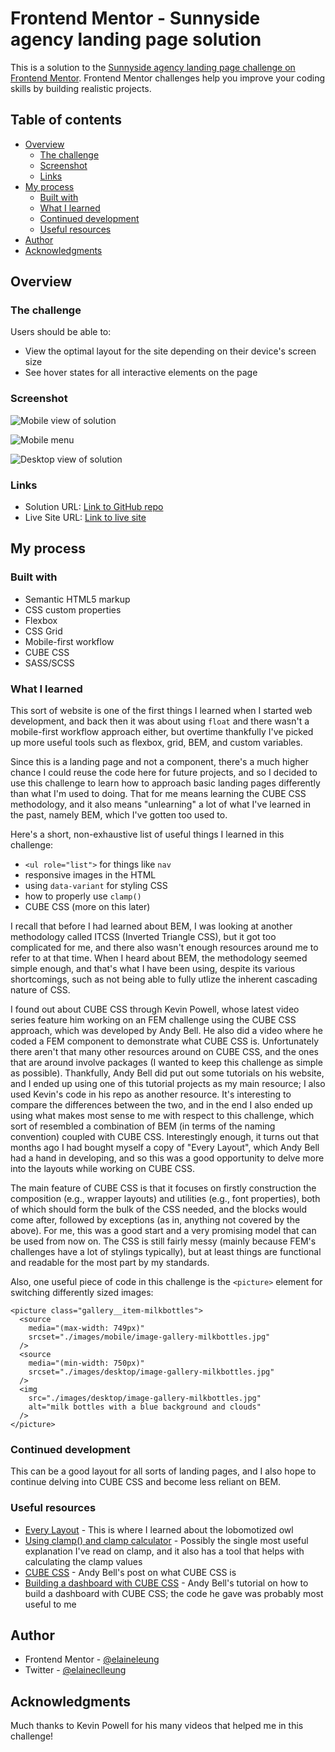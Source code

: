 # Frontend Mentor - Sunnyside agency landing page solution

This is a solution to the [Sunnyside agency landing page challenge on Frontend Mentor](https://www.frontendmentor.io/challenges/sunnyside-agency-landing-page-7yVs3B6ef). Frontend Mentor challenges help you improve your coding skills by building realistic projects.

## Table of contents

- [Overview](#overview)
  - [The challenge](#the-challenge)
  - [Screenshot](#screenshot)
  - [Links](#links)
- [My process](#my-process)
  - [Built with](#built-with)
  - [What I learned](#what-i-learned)
  - [Continued development](#continued-development)
  - [Useful resources](#useful-resources)
- [Author](#author)
- [Acknowledgments](#acknowledgments)

## Overview

### The challenge

Users should be able to:

- View the optimal layout for the site depending on their device's screen size
- See hover states for all interactive elements on the page

### Screenshot

![Mobile view of solution](./design/mobile.png)

![Mobile menu](./design/mobile-menu.png)

![Desktop view of solution](./design/desktop.png)

### Links

- Solution URL: [Link to GitHub repo](https://github.com/elaineleung/frontendmentor/tree/main/sunnysideagencylandingpage/)
- Live Site URL: [Link to live site](https://elaineleung.github.io/frontendmentor/sunnysideagencylandingpage/)

## My process

### Built with

- Semantic HTML5 markup
- CSS custom properties
- Flexbox
- CSS Grid
- Mobile-first workflow
- CUBE CSS
- SASS/SCSS

### What I learned

This sort of website is one of the first things I learned when I started web development, and back then it was about using `float` and there wasn't a mobile-first workflow approach either, but overtime thankfully I've picked up more useful tools such as flexbox, grid, BEM, and custom variables. 

Since this is a landing page and not a component, there's a much higher chance I could reuse the code here for future projects, and so I decided to use this challenge to learn how to approach basic landing pages differently than what I'm used to doing. That for me means learning the CUBE CSS methodology, and it also means "unlearning" a lot of what I've learned in the past, namely BEM, which I've gotten too used to. 

Here's a short, non-exhaustive list of useful things I learned in this challenge:

- `<ul role="list">` for things like `nav`
- responsive images in the HTML
- using `data-variant` for styling CSS
- how to properly use `clamp()`
- CUBE CSS (more on this later)

I recall that before I had learned about BEM, I was looking at another methodology called ITCSS (Inverted Triangle CSS), but it got too complicated for me, and there also wasn't enough resources around me to refer to at that time. When I heard about BEM, the methodology seemed simple enough, and that's what I have been using, despite its various shortcomings, such as not being able to fully utlize the inherent cascading nature of CSS. 

I found out about CUBE CSS through Kevin Powell, whose latest video series feature him working on an FEM challenge using the CUBE CSS approach, which was developed by Andy Bell. He also did a video where he coded a FEM component to demonstrate what CUBE CSS is. Unfortunately there aren't that many other resources around on CUBE CSS, and the ones that are around involve packages (I wanted to keep this challenge as simple as possible). Thankfully, Andy Bell did put out some tutorials on his website, and I ended up using one of this tutorial projects as my main resource; I also used Kevin's code in his repo as another resource. It's interesting to compare the differences between the two, and in the end I also ended up using what makes most sense to me with respect to this challenge, which sort of resembled a combination of BEM (in terms of the naming convention) coupled with CUBE CSS. Interestingly enough, it turns out that months ago I had bought myself a copy of "Every Layout", which Andy Bell had a hand in developing, and so this was a good opportunity to delve more into the layouts while working on CUBE CSS.

The main feature of CUBE CSS is that it focuses on firstly construction the composition (e.g., wrapper layouts) and utilities (e.g., font properties), both of which should form the bulk of the CSS needed, and the blocks would come after, followed by exceptions (as in, anything not covered by the above). For me, this was a good start and a very promising model that can be used from now on. The CSS is still fairly messy (mainly because FEM's challenges have a lot of stylings typically), but at least things are functional and readable for the most part by my standards.

Also, one useful piece of code in this challenge is the `<picture>` element for switching differently sized images:

```
<picture class="gallery__item-milkbottles">
  <source
    media="(max-width: 749px)"
    srcset="./images/mobile/image-gallery-milkbottles.jpg"
  />
  <source
    media="(min-width: 750px)"
    srcset="./images/desktop/image-gallery-milkbottles.jpg"
  />
  <img
    src="./images/desktop/image-gallery-milkbottles.jpg"
    alt="milk bottles with a blue background and clouds"
  />
</picture>
```


### Continued development

This can be a good layout for all sorts of landing pages, and I also hope to continue delving into CUBE CSS and become less reliant on BEM.

### Useful resources

- [Every Layout](https://every-layout.dev/) - This is where I learned about the lobomotized owl
- [Using clamp() and clamp calculator](https://css-tricks.com/linearly-scale-font-size-with-css-clamp-based-on-the-viewport/) - Possibly the single most useful explanation I've read on clamp, and it also has a tool that helps with calculating the clamp values
- [CUBE CSS](https://piccalil.li/blog/cube-css/) - Andy Bell's post on what CUBE CSS is
- [Building a dashboard with CUBE CSS](https://piccalil.li/tutorial/build-a-dashboard-with-cube-css/) - Andy Bell's tutorial on how to build a dashboard with CUBE CSS; the code he gave was probably most useful to me


## Author

- Frontend Mentor - [@elaineleung](https://www.frontendmentor.io/profile/elaineleung)
- Twitter - [@elaineclleung](https://twitter.com/elaineclleung)

## Acknowledgments

Much thanks to Kevin Powell for his many videos that helped me in this challenge!